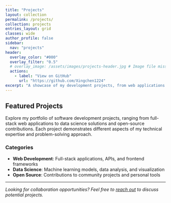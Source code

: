 ```yaml
---
title: "Projects"
layout: collection
permalink: /projects/
collection: projects
entries_layout: grid
classes: wide
author_profile: false
sidebar:
  nav: "projects"
header:
  overlay_color: "#000"
  overlay_filter: "0.5"
  # overlay_image: /assets/images/projects-header.jpg # Image file missing
  actions:
    - label: "View on GitHub"
      url: "https://github.com/Xingchen1224"
excerpt: "A showcase of my development projects, from web applications to data science solutions."
---
```


## Featured Projects

Explore my portfolio of software development projects, ranging from full-stack web applications to data science solutions and open-source contributions. Each project demonstrates different aspects of my technical expertise and problem-solving approach.

### Categories

- **Web Development**: Full-stack applications, APIs, and frontend frameworks
- **Data Science**: Machine learning models, data analysis, and visualization
- **Open Source**: Contributions to community projects and personal tools

---

*Looking for collaboration opportunities? Feel free to [reach out](/about/) to discuss potential projects.*